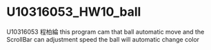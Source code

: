 # U10316053_HW10_ball
U10316053 程柏綸
this program cam that ball automatic move
and the ScrollBar can adjustment speed
the ball will automatic change color
